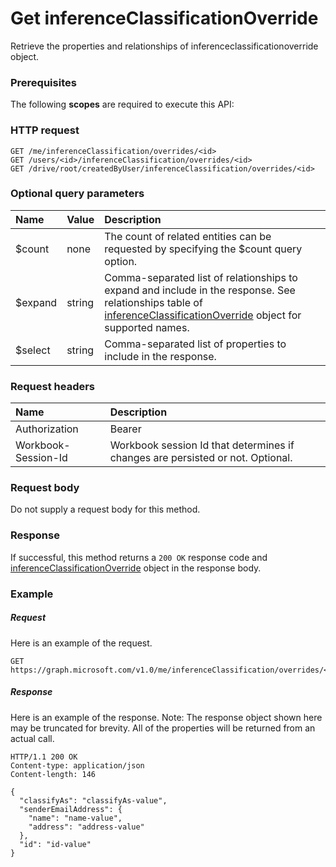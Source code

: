 # Get inferenceClassificationOverride

Retrieve the properties and relationships of inferenceclassificationoverride object.
### Prerequisites
The following **scopes** are required to execute this API: 
### HTTP request
<!-- { "blockType": "ignored" } -->
```http
GET /me/inferenceClassification/overrides/<id>
GET /users/<id>/inferenceClassification/overrides/<id>
GET /drive/root/createdByUser/inferenceClassification/overrides/<id>
```
### Optional query parameters
|Name|Value|Description|
|:---------------|:--------|:-------|
|$count|none|The count of related entities can be requested by specifying the $count query option.|
|$expand|string|Comma-separated list of relationships to expand and include in the response. See relationships table of [inferenceClassificationOverride](../resources/inferenceclassificationoverride.md) object for supported names. |
|$select|string|Comma-separated list of properties to include in the response.|

### Request headers
| Name      |Description|
|:----------|:----------|
| Authorization  | Bearer <code>|
| Workbook-Session-Id  | Workbook session Id that determines if changes are persisted or not. Optional.|

### Request body
Do not supply a request body for this method.
### Response
If successful, this method returns a `200 OK` response code and [inferenceClassificationOverride](../resources/inferenceclassificationoverride.md) object in the response body.
### Example
##### Request
Here is an example of the request.
<!-- {
  "blockType": "request",
  "name": "get_inferenceclassificationoverride"
}-->
```http
GET https://graph.microsoft.com/v1.0/me/inferenceClassification/overrides/<id>
```
##### Response
Here is an example of the response. Note: The response object shown here may be truncated for brevity. All of the properties will be returned from an actual call.
<!-- {
  "blockType": "response",
  "truncated": true,
  "@odata.type": "microsoft.graph.inferenceClassificationOverride"
} -->
```http
HTTP/1.1 200 OK
Content-type: application/json
Content-length: 146

{
  "classifyAs": "classifyAs-value",
  "senderEmailAddress": {
    "name": "name-value",
    "address": "address-value"
  },
  "id": "id-value"
}
```

<!-- uuid: 8fcb5dbc-d5aa-4681-8e31-b001d5168d79
2015-10-25 14:57:30 UTC -->
<!-- {
  "type": "#page.annotation",
  "description": "Get inferenceClassificationOverride",
  "keywords": "",
  "section": "documentation",
  "tocPath": ""
}-->